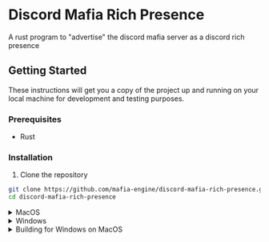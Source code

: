 # Discord Mafia Rich Presence

A rust program to "advertise" the discord mafia server as a discord rich presence

## Getting Started

These instructions will get you a copy of the project up and running on your local machine for development and testing purposes.

### Prerequisites

- Rust

### Installation

1. Clone the repository

```sh
git clone https://github.com/mafia-engine/discord-mafia-rich-presence.git
cd discord-mafia-rich-presence
```

<details><summary> MacOS </summary>

2. Run the build script

```sh
./bundle_macos.sh
```

</details>

<details><summary> Windows </summary>

2. Run the build script

```sh
cargo run build
```

</details>

<details><summary> Building for Windows on MacOS </summary>

2. Install the x86_64-pc-windows-gnu toolchain

```sh
rustup target add x86_64-pc-windows-gnu
```

3. Install the mingw-w64 compiler

```sh
brew install mingw-w64
```

4. Run the build script. Remove the --release tag if you're not building for release

```sh
cargo build --release --target x86_64-pc-windows-gnu
```

</details>
